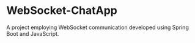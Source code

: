 # WebSocket-ChatApp
A project employing WebSocket communication developed using Spring Boot and JavaScript.
